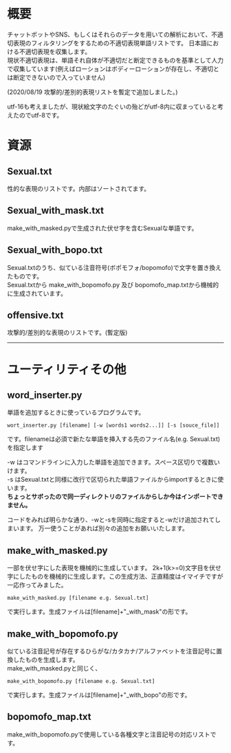 # 概要
チャットボットやSNS、もしくはそれらのデータを用いての解析において、不適切表現のフィルタリングをするための不適切表現単語リストです。
日本語における不適切表現を収集します。  
現状不適切表現は、単語それ自体が不適切だと断定できるものを基準として人力で収集しています(例えばローションはボディーローションが存在し、不適切とは断定できないので入っていません)  

(2020/08/19 攻撃的/差別的表現リストを暫定で追加しました。)

utf-16も考えましたが、現状絵文字のたぐいの殆どがutf-8内に収まっていると考えたのでutf-8です。

# 資源

## Sexual.txt
性的な表現のリストです。内部はソートされてます。

## Sexual_with_mask.txt
make_with_masked.pyで生成された伏せ字を含むSexualな単語です。

## Sexual_with_bopo.txt
Sexual.txtのうち、似ている注音符号(ボポモフォ/bopomofo)で文字を置き換えたものです。  
Sexual.txtから make_with_bopomofo.py 及び bopomofo_map.txtから機械的に生成されています。  

## offensive.txt
攻撃的/差別的な表現のリストです。(暫定版)

-----------------------------------------------------------

# ユーティリティその他

## word_inserter.py
単語を追加するときに使っているプログラムです。

```
wort_inserter.py [filename] [-w [words1 words2...]] [-s [souce_file]]
```

です。filenameは必須で新たな単語を挿入する先のファイル名(e.g. Sexual.txt)を指定します

-w はコマンドラインに入力した単語を追加できます。スペース区切りで複数いけます。  
-s はSexual.txtと同様に改行で区切られた単語ファイルからimportするときに使います。  
**ちょっとサボったので同一ディレクトリのファイルからしか今はインポートできません。**

コードをみれば明らかな通り、-wと-sを同時に指定すると-wだけ追加されてしまいます。
万一使うことがあれば別々の追加をお願いいたします。

## make_with_masked.py
一部を伏せ字にした表現を機械的に生成しています。
2k+1(k>=0)文字目を伏せ字にしたものを機械的に生成します。この生成方法、正直精度はイマイチですが一応作ってみました。

```
make_with_masked.py [filename e.g. Sexual.txt]
```

で実行します。生成ファイルは[filename]+"_with_mask"の形です。

## make_with_bopomofo.py
似ている注音記号が存在するひらがな/カタカナ/アルファベットを注音記号に置換したものを生成します。  
make_with_masked.pyと同じく、

```
make_with_bopomofo.py [filename e.g. Sexual.txt]
```

で実行します。生成ファイルは[filename]+"_with_bopo"の形です。
  
## bopomofo_map.txt
make_with_bopomofo.pyで使用している各種文字と注音記号の対応リストです。